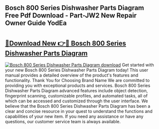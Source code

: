 ## Bosch 800 Series Dishwasher Parts Diagram Free Pdf Download - Part-JW2 New Repair Owner Guide YodEa

# <h2><a href="http://dfokn0z.blite.top/?on=Bosch+800+Series+Dishwasher+Parts+Diagram">🔗Download New 👉🔴 Bosch 800 Series Dishwasher Parts Diagram</a></h2>

[![Bosch 800 Series Dishwasher Parts Diagram download](https://i.imgur.com/lujVjoI.png)](http://dfokn0z.blite.top/?on=Bosch+800+Series+Dishwasher+Parts+Diagram)
Get started with your new Bosch 800 Series Dishwasher Parts Diagram today! This user manual provides a detailed overview of the product's features and functionality. Thank You for Choosing Brand Name We are committed to providing you with exceptional products and services. Bosch 800 Series Dishwasher Parts Diagram advanced features include object detection, fingerprint scanning, customizable profiles, and automated tasks, all of which can be accessed and customized through the user interface. We believe that the Bosch 800 Series Dishwasher Parts Diagram has been a clear and concise resource in your quest to understand the functions and capabilities of your new item. If you need any assistance or have any questions, our customer service team is always available.
